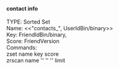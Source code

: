 #### contact info
TYPE: Sorted Set  
Name: <<"contacts_", UserIdBin/binary>>  
Key: FriendIdBin/binary,   
Score: FriendVersion  
Commands:  
    zset name key score  
    zrscan name '' '' '' limit  